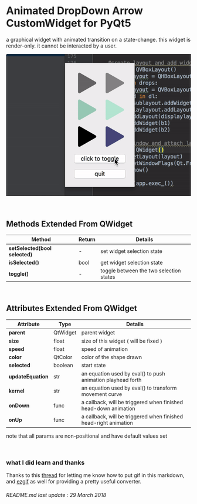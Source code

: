 # Animated DropDown Arrow CustomWidget for PyQt5
a graphical widget with animated transition on a state-change. this widget is render-only. it cannot be interacted by a user.

![Alt Text](https://github.com/maxoja/pyqt-animated-drop-down-arrow/blob/master/md-resource/example.gif)

<br/>

## Methods Extended From QWidget
| Method                       | Return | Details   |
|------------------------------|--------|-----------|
**setSelected(bool selected)** | -      | set widget selection state
**isSelected()**               | bool   | get widget selection state
**toggle()**                   | -      | toggle between the two selection states

<br/>

## Attributes Extended From QWidget
| Attribute       | Type    | Details |
------------------|---------|---------|
**parent**        |QtWidget |parent widget
**size**          |float    |size of this widget ( will be fixed )
**speed**         |float    |speed of animation
**color**         |QtColor  |color of the shape drawn
**selected**      |boolean  |start state 
**updateEquation**|str|an equation used by eval() to push animation playhead forth
**kernel**        |str      |an equation used by eval() to transform movement curve
**onDown**        |func     |a callback, will be triggered when finished head-down animation
**onUp**          |func     |a callback, will be triggered when finished head-right animation

note that all params are non-positional and have default values set

<br/>

### what I did learn and thanks
Thanks to this [thread](https://stackoverflow.com/questions/34341808/is-there-a-way-to-add-a-gif-to-a-markdown-file) 
for letting me know how to put gif in this markdown, and 
[ezgif](https://ezgif.com/video-to-gif) as well for providing a pretty useful converter.

###### README.md last update : 29 March 2018
